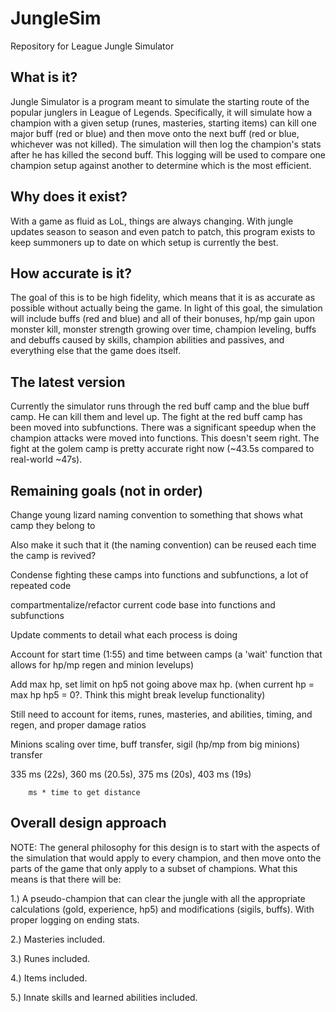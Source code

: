 JungleSim
=========

Repository for League Jungle Simulator

What is it?
--------------------------------------------
Jungle Simulator is a program meant to simulate the starting route of the popular junglers in League of Legends.  Specifically, it will simulate how a champion with a given setup (runes, masteries, starting items) can kill one major buff (red or blue) and then move onto the next buff (red or blue, whichever was not killed).  The simulation will then log the champion's stats after he has killed the second buff.  This logging will be used to compare one champion setup against another to determine which is the most efficient.

Why does it exist?
--------------------------------------------
With a game as fluid as LoL, things are always changing.  With jungle updates season to season and even patch to patch, this program exists to keep summoners up to date on which setup is currently the best.

How accurate is it?
--------------------------------------------
The goal of this is to be high fidelity, which means that it is as accurate as possible without actually being the game.  In light of this goal, the simulation will include buffs (red and blue) and all of their bonuses, hp/mp gain upon monster kill, monster strength growing over time, champion leveling, buffs and debuffs caused by skills, champion abilities and passives, and everything else that the game does itself.

The latest version
--------------------------------------------
Currently the simulator runs through the red buff camp and the blue buff camp.  He can kill them and level up.  The fight at the red buff camp has been moved into subfunctions.  There was a significant speedup when the champion attacks were moved into functions.  This doesn't seem right.  The fight at the golem camp is pretty accurate right now (~43.5s compared to real-world ~47s).

Remaining goals (not in order)
--------------------------------------------
Change young lizard naming convention to something that shows what camp they belong to

Also make it such that it (the naming convention) can be reused each time the camp is revived?

Condense fighting these camps into functions and subfunctions, a lot of repeated code
  
  compartmentalize/refactor current code base into functions and subfunctions

Update comments to detail what each process is doing

Account for start time (1:55) and time between camps (a 'wait' function that allows for hp/mp regen and minion levelups)

Add max hp, set limit on hp5 not going above max hp. (when current hp = max hp hp5 = 0?.  Think this might break levelup functionality)

Still need to account for items, runes, masteries, and abilities, timing, and regen, and proper damage ratios

Minions scaling over time, buff transfer, sigil (hp/mp from big minions) transfer

335 ms (22s), 360 ms (20.5s), 375 ms (20s), 403 ms (19s)

		ms * time to get distance
		
Overall design approach
---------------------------------------------
NOTE: The general philosophy for this design is to start with the aspects of the simulation that would apply to every champion, and then move onto the parts of the game that only apply to a subset of champions.  What this means is that there will be:

1.) A pseudo-champion that can clear the jungle with all the appropriate calculations (gold, experience, hp5) and modifications (sigils, buffs).  With proper logging on ending stats.

2.) Masteries included.

3.) Runes included.

4.) Items included.

5.) Innate skills and learned abilities included.
